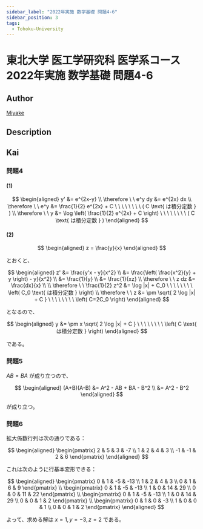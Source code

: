 ```yaml
---
sidebar_label: "2022年実施 数学基礎 問題4-6"
sidebar_position: 3
tags:
  - Tohoku-University
---
```

# 東北大学 医工学研究科 医学系コース 2022年実施 数学基礎 問題4-6

## **Author**
[Miyake](https://miyake.github.io/exams/index.html)

## **Description**

## **Kai**
### 問題4
#### (1)

$$
\begin{aligned}
y'
&= e^{2x-y}
\\
\therefore \ \ 
e^y dy &= e^{2x} dx
\\
\therefore \ \ 
e^y &= \frac{1}{2} e^{2x} + C
\ \ \ \ \ \ \ \ ( C \text{ は積分定数 } )
\\
\therefore \ \ 
y &= \log \left( \frac{1}{2} e^{2x} + C \right)
\ \ \ \ \ \ \ \ ( C \text{ は積分定数 } )
\end{aligned}
$$

#### (2)

$$
\begin{aligned}
z = \frac{y}{x}
\end{aligned}
$$

とおくと、

$$
\begin{aligned}
z'
&= \frac{y'x - y}{x^2}
\\
&= \frac{\left( \frac{x^2}{y} + y \right) - y}{x^2}
\\
&= \frac{1}{y}
\\
&= \frac{1}{xz}
\\
\therefore \ \ 
z dz &= \frac{dx}{x}
\\
\\
\therefore \ \ 
\frac{1}{2} z^2 &= \log |x| + C_0
\ \ \ \ \ \ \ \ \left( C_0 \text{ は積分定数 } \right)
\\
\therefore \ \ 
z &= \pm \sqrt{ 2 \log |x| + C }
\ \ \ \ \ \ \ \ \left( C=2C_0 \right)
\end{aligned}
$$

となるので、

$$
\begin{aligned}
y &= \pm x \sqrt{ 2 \log |x| + C }
\ \ \ \ \ \ \ \ \left( C \text{ は積分定数 } \right)
\end{aligned}
$$

である。

### 問題5
$AB=BA$ が成り立つので、

$$
\begin{aligned}
(A+B)(A-B)
&= A^2 - AB + BA - B^2
\\
&= A^2 - B^2
\end{aligned}
$$

が成り立つ。

### 問題6
拡大係数行列は次の通りである：

$$
\begin{aligned}
\begin{pmatrix}
2 & 5 & 3 & -7 \\ 1 & 2 & 4 & 3 \\ -1 & -1 & 2 & 6
\end{pmatrix}
\end{aligned}
$$

これは次のように行基本変形できる：

$$
\begin{aligned}
\begin{pmatrix}
0 & 1 & -5 & -13 \\ 1 & 2 & 4 & 3 \\ 0 & 1 & 6 & 9
\end{pmatrix}
\\
\begin{pmatrix}
0 & 1 & -5 & -13 \\ 1 & 0 & 14 & 29 \\ 0 & 0 & 11 & 22
\end{pmatrix}
\\
\begin{pmatrix}
0 & 1 & -5 & -13 \\ 1 & 0 & 14 & 29 \\ 0 & 0 & 1 & 2
\end{pmatrix}
\\
\begin{pmatrix}
0 & 1 & 0 & -3 \\ 1 & 0 & 0 & 1 \\ 0 & 0 & 1 & 2
\end{pmatrix}
\end{aligned}
$$

よって、求める解は $x=1,y=-3,z=2$ である。